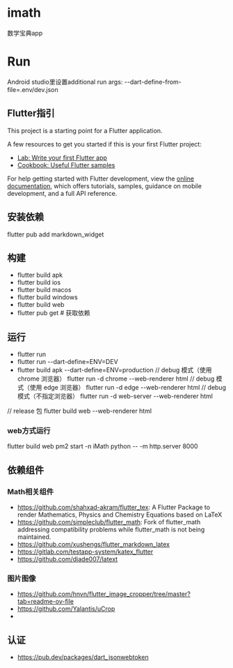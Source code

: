# imath

数学宝典app

# Run
Android studio里设置additional run args: --dart-define-from-file=.env/dev.json

## Flutter指引

This project is a starting point for a Flutter application.

A few resources to get you started if this is your first Flutter project:

- [Lab: Write your first Flutter app](https://docs.flutter.dev/get-started/codelab)
- [Cookbook: Useful Flutter samples](https://docs.flutter.dev/cookbook)

For help getting started with Flutter development, view the
[online documentation](https://docs.flutter.dev/), which offers tutorials,
samples, guidance on mobile development, and a full API reference.

## 安装依赖
flutter pub add markdown_widget

## 构建
- flutter build apk
- flutter build ios
- flutter build macos
- flutter build windows
- flutter build web
- flutter pub get        # 获取依赖
## 运行
- flutter run
- flutter run --dart-define=ENV=DEV
- flutter build apk --dart-define=ENV=production
// debug 模式（使用 chrome 浏览器）
flutter run -d chrome --web-renderer html
// debug 模式（使用 edge 浏览器）
flutter run -d edge --web-renderer html
// debug 模式（不指定浏览器）
flutter run -d web-server --web-renderer html

// release 包
flutter build web --web-renderer html
### web方式运行
flutter build web
pm2 start -n iMath python -- -m http.server 8000

## 依赖组件
### Math相关组件
- https://github.com/shahxad-akram/flutter_tex: A Flutter Package to render Mathematics, Physics and Chemistry Equations based on LaTeX
- https://github.com/simpleclub/flutter_math: Fork of flutter_math addressing compatibility problems while flutter_math is not being maintained.
- https://github.com/xushengs/flutter_markdown_latex
- https://gitlab.com/testapp-system/katex_flutter
- https://github.com/djade007/latext

### 图片图像
- https://github.com/hnvn/flutter_image_cropper/tree/master?tab=readme-ov-file
- https://github.com/Yalantis/uCrop
- 
## 认证
- https://pub.dev/packages/dart_jsonwebtoken
